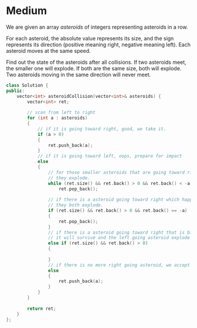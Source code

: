 # Medium

We are given an array $asteroids$ of integers representing asteroids in a row.

For each asteroid, the absolute value represents its size, and the sign represents its direction (positive meaning right, negative meaning left). Each asteroid moves at the same speed.

Find out the state of the asteroids after all collisions. If two asteroids meet, the smaller one will explode. If both are the same size, both will explode. Two asteroids moving in the same direction will never meet.

```cpp
class Solution {
public:
    vector<int> asteroidCollision(vector<int>& asteroids) {
        vector<int> ret;
        
        // scan from left to right
        for (int a : asteroids)
        {
            // if it is going toward right, good, we take it.
            if (a > 0)
            {
                ret.push_back(a);
            }
            // if it is going toward left, oops, prepare for impact
            else
            {
                // for those smaller asteroids that are going toward right,
                // they explode.
                while (ret.size() && ret.back() > 0 && ret.back() < -a)
                    ret.pop_back();
                
                // if there is a asteroid going toward right which happens to have the same size,
                // they both explode.
                if (ret.size() && ret.back() > 0 && ret.back() == -a)
                {
                    ret.pop_back();
                }
                // if there is a asteroid going toward right that is bigger,
                // it will survive and the left going asteroid explode
                else if (ret.size() && ret.back() > 0)
                {
                    
                }
                // if there is no more right going asteroid, we accept the left going asteroid.
                else
                {
                    ret.push_back(a);
                }
            }
        }
        
        return ret;
    }
};
```
